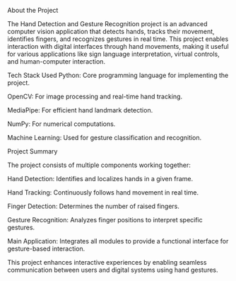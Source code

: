
About the Project

The Hand Detection and Gesture Recognition project is an advanced computer vision application that detects hands, tracks their movement, identifies fingers, and recognizes gestures in real time. This project enables interaction with digital interfaces through hand movements, making it useful for various applications like sign language interpretation, virtual controls, and human-computer interaction.

Tech Stack Used
Python: Core programming language for implementing the project.

OpenCV: For image processing and real-time hand tracking.

MediaPipe: For efficient hand landmark detection.

NumPy: For numerical computations.

Machine Learning: Used for gesture classification and recognition.

Project Summary

The project consists of multiple components working together:

Hand Detection: Identifies and localizes hands in a given frame.

Hand Tracking: Continuously follows hand movement in real time.

Finger Detection: Determines the number of raised fingers.

Gesture Recognition: Analyzes finger positions to interpret specific gestures.

Main Application: Integrates all modules to provide a functional interface for gesture-based interaction.

This project enhances interactive experiences by enabling seamless communication between users and digital systems using hand gestures.

